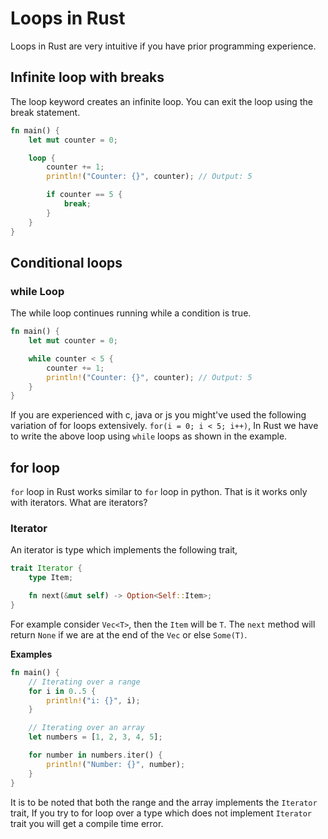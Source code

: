 # Loops in Rust

Loops in Rust are very intuitive if you have prior programming experience.

## Infinite loop with breaks

The loop keyword creates an infinite loop. You can exit the loop using the break statement.

```rust
fn main() {
    let mut counter = 0;

    loop {
        counter += 1;
        println!("Counter: {}", counter); // Output: 5

        if counter == 5 {
            break;
        }
    }
}
```

## Conditional loops

### while Loop

The while loop continues running while a condition is true.

```rust
fn main() {
    let mut counter = 0;

    while counter < 5 {
        counter += 1;
        println!("Counter: {}", counter); // Output: 5
    }
}
```

If you are experienced with c, java or js you might've used the following variation
of for loops extensively.
`for(i = 0; i < 5; i++)`,
In Rust we have to write the above loop using `while` loops as shown in the example.

## for loop

`for` loop in Rust works similar to `for` loop in python.
That is it works only with iterators. What are iterators?

### Iterator

An iterator is type which implements the following trait,

```rust
trait Iterator {
    type Item;

    fn next(&mut self) -> Option<Self::Item>;
}
```

For example consider `Vec<T>`, then the `Item` will be `T`.
The `next` method will return `None` if we are at the end of the `Vec` or else `Some(T)`.

**Examples**

```rust
fn main() {
    // Iterating over a range
    for i in 0..5 {
        println!("i: {}", i);
    }

    // Iterating over an array
    let numbers = [1, 2, 3, 4, 5];

    for number in numbers.iter() {
        println!("Number: {}", number);
    }
}
```

It is to be noted that both the range and the array implements the `Iterator` trait,
If you try to for loop over a type which does not implement `Iterator` trait you will
get a compile time error.
